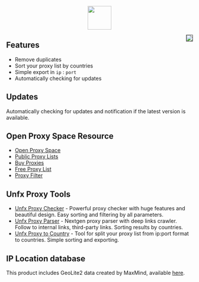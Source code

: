<p align="center">
    <img width="64px" src="https://i.ibb.co/BBB64zX/flag-1.png">
</p>

<img style="float: right; border: 1px solid #333;" src="https://i.ibb.co/bNXkYk6/d1fb0cc.png">

## Features
- Remove duplicates
- Sort your proxy list by countries
- Simple export in `ip` : `port`
- Automatically checking for updates

## Updates
Automatically checking for updates and notification if the latest version is available.

## Open Proxy Space Resource
- [Open Proxy Space](https://openproxy.space)
- [Public Proxy Lists](https://openproxy.space/lists/)
- [Buy Proxies](https://openproxy.space/darth)
- [Free Proxy List](https://openproxy.space/free-proxy-list)
- [Proxy Filter](https://openproxy.space/filter)

## Unfx Proxy Tools
- [Unfx Proxy Checker](https://openproxy.space/software/proxy-checker) - Powerful proxy checker with huge features and beautiful design. Easy sorting and filtering by all parameters.
- [Unfx Proxy Parser](https://openproxy.space/software/proxy-parser) - Nextgen proxy parser with deep links crawler. Follow to internal links, third-party links. Sorting results by countries.
- [Unfx Proxy to Country](https://openproxy.space/software/proxy-to-country) - Tool for split your proxy list from ip:port format to countries. Simple sorting and exporting.

## IP Location database
This product includes GeoLite2 data created by MaxMind, available [here](https://dev.maxmind.com/geoip/geoip2/geolite2/).
